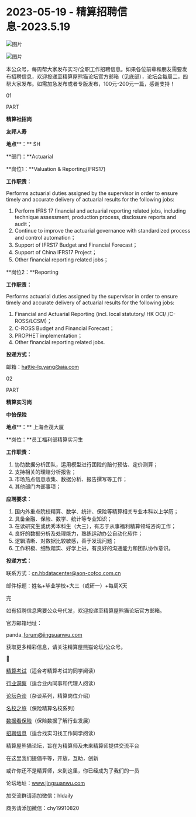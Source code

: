# 2023-05-19 - 精算招聘信息-2023.5.19

![图片](https://mmbiz.qpic.cn/mmbiz_jpg/PVTr5cqOmdsiaicIRGthO3IhpdkibrFUWVU1xAtP9ZY24c0vAhCVJo55thjfrfia19NvibyVvich2UW9I8vGCty5LxNw/640?wx_fmt=jpeg&tp=webp&wxfrom=5&wx_lazy=1)

![图片](https://mmbiz.qpic.cn/mmbiz_png/7QRTvkK2qC63c02mKcsfAaJ8sNcicTvg22UkHHibvKiasFS9FS6E4FeV0Dibe7as7h4tm8p7EfNfI06adlGbL2icYjw/640?wx_fmt=png&tp=webp&wxfrom=5&wx_lazy=1)

本公众号，每周帮大家发布实习/全职工作招聘信息。如果各位前辈和朋友需要发布招聘信息，欢迎投递至精算屋熊猫论坛官方邮箱（见底部），论坛会每周二，四帮大家发布。如需加急发布或者专版发布，100元-200元一篇，感谢支持！

01

PART

**精算社招岗**

**友邦人寿**

**地点****：** SH

**部门：**Actuarial

**岗位1：**Valuation & Reporting(IFRS17)

**工作职责：**

Performs actuarial duties assigned by the supervisor in order to ensure timely and accurate delivery of actuarial results for the following jobs:

1. Perform IFRS 17 financial and actuarial reporting related jobs, including technique assessment, production process, disclosure reports and audit；
2. Continue to improve the actuarial governance with standardized process and control automation；
3. Support of IFRS17 Budget and Financial Forecast；
4. Support of China IFRS17 Project；
5. Other financial reporting related jobs；

**岗位2：**Reporting

**工作职责：**

Performs actuarial duties assigned by the supervisor in order to ensure timely and accurate delivery of actuarial results for the following jobs:

1. Financial and Actuarial Reporting (incl. local statutory/ HK OCI/ /C-ROSS/LCSM)；
2. C-ROSS Budget and Financial Forecast；
3. PROPHET implementation；
4. Other financial reporting related jobs.

**投递方式：**

邮箱：hattie-lq.yang@aia.com

02

PART

**精算实习岗**

**中怡保险**

**地点****：** 上海金茂大厦

**岗位：**员工福利部精算实习生

**工作职责：**

1. 协助数据分析团队，运用模型进行团险的赔付预估、定价测算；
2. 支持相关的理赔分析报告；
3. 市场热点信息收集、数据分析、报告撰写等工作；
4. 其他部门内部事项；

**应聘要求：**

1. 国内外重点院校精算、数学、统计、保险等精算相关专业本科以上学历；
2. 具备金融、保险、数学、统计等专业知识；
3. 在读研究生或优秀本科生（大三），有志于从事福利精算领域咨询工作；
4. 良好的数据分析及处理能力，熟练运动办公自动化软件；
5. 逻辑清晰、对数据比较敏感，善于发现问题；
6. 工作积极、细致踏实、好学上进，有良好的沟通能力和团队协作意识。

**投递方式：**

联系方式：cn.hbdatacenter@aon-cofco.com.cn

邮件标题：姓名+毕业学校+大三（或研一）+每周X天


完

如有招聘信息需要公众号代发，欢迎投递至精算屋熊猫论坛官方邮箱。

官方邮箱地址：

panda\_forum@jingsuanwu.com

获取更多精彩信息，请关注精算屋熊猫论坛/公众号。


👀

[精算考试](https://mp.weixin.qq.com/mp/appmsgalbum?__biz=MzIyMjA5MzUwMg==&action=getalbum&album_id=1466144252454764546#wechat_redirect)（适合考精算考试的同学阅读）

[行业洞察](https://mp.weixin.qq.com/mp/appmsgalbum?__biz=MzIyMjA5MzUwMg==&action=getalbum&album_id=1466140974488748032#wechat_redirect)（适合业内同事和代理人阅读）

[论坛杂谈](https://mp.weixin.qq.com/mp/appmsgalbum?__biz=MzIyMjA5MzUwMg==&action=getalbum&album_id=1466151460148084736#wechat_redirect)（杂谈系列，精算岗位介绍）

[名校之旅](https://mp.weixin.qq.com/mp/appmsgalbum?__biz=MzIyMjA5MzUwMg==&action=getalbum&album_id=1466147283460161538#wechat_redirect)（保险精算名校系列）

[数据看保险](https://mp.weixin.qq.com/mp/appmsgalbum?__biz=MzIyMjA5MzUwMg==&action=getalbum&album_id=2002358913534328835#wechat_redirect)（保险数据了解行业发展）

[招聘信息](https://mp.weixin.qq.com/mp/appmsgalbum?__biz=MzIyMjA5MzUwMg==&action=getalbum&album_id=1466154141080092675#wechat_redirect)（适合找实习找工作同学阅读）

精算屋熊猫论坛，旨在为精算师及未来精算师提供交流平台

在这里我们提倡平等，开放，互助，创新

或许你还不是精算师，来到这里，你已经成为了我们的一员

论坛地址：www.jingsuanwu.com

加交流群请添加微信：hldaily

商务请添加微信：chy19910820